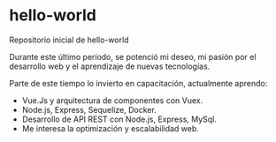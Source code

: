 # hello-world
Repositorio inicial de hello-world

Durante este último período, se potenció mi deseo, mi pasión por el desarrollo web y el aprendizaje de nuevas tecnologías.

Parte de este tiempo lo invierto en capacitación, actualmente aprendo:

- Vue.Js y arquitectura de componentes con Vuex.
- Node.js, Express, Sequelize, Docker.
- Desarrollo de API REST con Node.js, Express, MySql.
- Me interesa la optimización y escalabilidad web.
